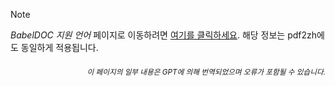 > [!NOTE]
> *BabelDOC 지원 언어* 페이지로 이동하려면 [여기를 클릭하세요](https://funstory-ai.github.io/BabelDOC/supported_languages/). 해당 정보는 pdf2zh에도 동일하게 적용됩니다.

<div align="right"> 
<h6><small>이 페이지의 일부 내용은 GPT에 의해 번역되었으며 오류가 포함될 수 있습니다.</small></h6>